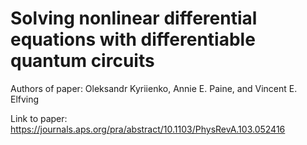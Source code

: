 # Solving nonlinear differential equations with differentiable quantum circuits

Authors of paper: Oleksandr Kyriienko, Annie E. Paine, and Vincent E. Elfving

Link to paper: https://journals.aps.org/pra/abstract/10.1103/PhysRevA.103.052416
